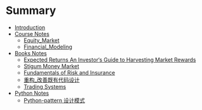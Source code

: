 # Summary

* [Introduction](README.md)
* [Course Notes](Notes/README2.md)
    * [Equity\_Market](Notes/Equity_Market.md)
    * [Financial\_Modeling](Notes/Financial_Modeling.md)
* [Books Notes](Books/README.md)
    * [Expected Returns An Investor‘s Guide to Harvesting Market
    Rewards](Books/Expected_Returns_An_Investor‘s_Guide_to_Harvesting_Market_Rewards.md)
    * [Stigum Money Market](Books/Stigum_Money_Market.md)
    * [Fundamentals of Risk and Insurance](Books/Fundamentals-of-Risk-and-Insurance.md)
    * [重构\_改善既有代码设计](Books/重构_改善既有代码设计.md)
    * [Trading Systems](Books/Trading_Systems.md)
* [Python Notes](Notes/README.md)
    * [Python-pattern 设计模式](Notes/Python设计模式.md)












